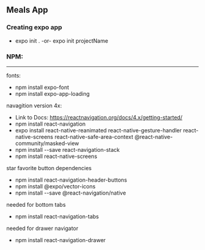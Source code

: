 ## Meals App

### Creating expo app
* expo init .     -or-     expo init projectName

### NPM:
---------------------------------------------------------------------
fonts:
* npm install expo-font
* npm install expo-app-loading

navagition version 4x:
* Link to Docs: https://reactnavigation.org/docs/4.x/getting-started/
* npm install react-navigation
* expo install react-native-reanimated react-native-gesture-handler react-native-screens react-native-safe-area-context @react-native-community/masked-view
* npm install --save react-navigation-stack
* npm install react-native-screens

star favorite button dependencies 
* npm install react-navigation-header-buttons
* npm install @expo/vector-icons
* npm install --save @react-navigation/native

needed for bottom tabs
* npm install react-navigation-tabs

needed for drawer navigator
* npm install react-navigation-drawer